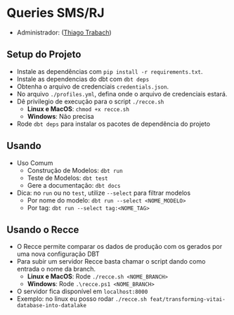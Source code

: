 # Queries SMS/RJ
- Administrador: ([Thiago Trabach](https://github.com/ThiagoTrabach))

## Setup do Projeto
- Instale as dependências com `pip install -r requirements.txt`.
- Instale as dependencias do dbt com `dbt deps`
- Obtenha o arquivo de credenciais `credentials.json`.
- No arquivo `./profiles.yml`, defina onde o arquivo de credenciais estará.
- Dê privilegio de execução para o script `./recce.sh`
  - **Linux e MacOS**: `chmod +x recce.sh`
  - **Windows**: Não precisa
- Rode `dbt deps` para instalar os pacotes de dependência do projeto

## Usando
- Uso Comum
  - Construção de Modelos: `dbt run`
  - Teste de Modelos: `dbt test`
  - Gere a documentação: `dbt docs`
- Dica: no `run` ou no `test`, utilize `--select` para filtrar modelos
  - Por nome do modelo: `dbt run --select <NOME_MODELO>`
  - Por tag: `dbt run --select tag:<NOME_TAG>`

## Usando o Recce
- O Recce permite comparar os dados de produção com os gerados por uma nova configuração DBT
- Para subir um servidor Recce basta chamar o script dando como entrada o nome da branch.
  - **Linux e MacOS**: Rode `./recce.sh <NOME_BRANCH>`
  - **Windows**: Rode `.\recce.ps1 <NOME_BRANCH>`
- O servidor fica disponível em `localhost:8000`
- Exemplo: no linux eu posso rodar `./recce.sh feat/transforming-vitai-database-into-datalake`
